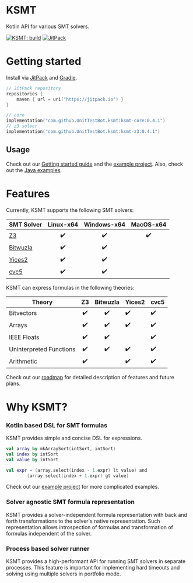 # KSMT
Kotlin API for various SMT solvers.

[![KSMT: build](https://github.com/UnitTestBot/ksmt/actions/workflows/build-and-run-tests.yml/badge.svg)](https://github.com/UnitTestBot/ksmt/workflows/build-and-run-tests.yml)
[![JitPack](https://jitpack.io/v/UnitTestBot/ksmt.svg)](https://jitpack.io/#UnitTestBot/ksmt)

# Getting started
Install via [JitPack](https://jitpack.io/) and [Gradle](https://gradle.org/).

```kotlin
// JitPack repository
repositories {
    maven { url = uri("https://jitpack.io") }
}

// core 
implementation("com.github.UnitTestBot.ksmt:ksmt-core:0.4.1")
// z3 solver
implementation("com.github.UnitTestBot.ksmt:ksmt-z3:0.4.1")
```

## Usage
Check out our [Getting started guide](docs/getting-started.md) and the [example project](examples).
Also, check out the [Java examples](examples/src/main/java).

# Features
Currently, KSMT supports the following SMT solvers:

| SMT Solver                                       |     Linux-x64      |    Windows-x64     |     MacOS-x64      |
|--------------------------------------------------|:------------------:|:------------------:|:------------------:|
| [Z3](https://github.com/Z3Prover/z3)             | :heavy_check_mark: | :heavy_check_mark: | :heavy_check_mark: |
| [Bitwuzla](https://github.com/bitwuzla/bitwuzla) | :heavy_check_mark: | :heavy_check_mark: |                    |
| [Yices2](https://github.com/SRI-CSL/yices2)      | :heavy_check_mark: | :heavy_check_mark: |                    |
| [cvc5](https://github.com/cvc5/cvc5)             | :heavy_check_mark: | :heavy_check_mark: |                    |

KSMT can express formulas in the following theories:

| Theory                  |         Z3         |      Bitwuzla      | Yices2             | cvc5               |
|-------------------------|:------------------:|:------------------:|--------------------|--------------------|
| Bitvectors              | :heavy_check_mark: | :heavy_check_mark: | :heavy_check_mark: | :heavy_check_mark: |
| Arrays                  | :heavy_check_mark: | :heavy_check_mark: | :heavy_check_mark: | :heavy_check_mark: |
| IEEE Floats             | :heavy_check_mark: | :heavy_check_mark: |                    | :heavy_check_mark: |
| Uninterpreted Functions | :heavy_check_mark: | :heavy_check_mark: | :heavy_check_mark: | :heavy_check_mark: |
| Arithmetic              | :heavy_check_mark: |                    | :heavy_check_mark: | :heavy_check_mark: |

Check out our [roadmap](Requirements.md) for detailed description of features and future plans.

# Why KSMT?

### Kotlin based DSL for SMT formulas
KSMT provides simple and concise DSL for expressions.
```kotlin
val array by mkArraySort(intSort, intSort)
val index by intSort
val value by intSort

val expr = (array.select(index - 1.expr) lt value) and
        (array.select(index + 1.expr) gt value)
```
Check out our [example project](examples) for more complicated examples.

### Solver agnostic SMT formula representation
KSMT provides a solver-independent formula representation
with back and forth transformations to the solver's native representation.
Such representation allows introspection of formulas and transformation of formulas 
independent of the solver.

### Process based solver runner
KSMT provides a high-performant API for running SMT solvers in separate processes.
This feature is important for implementing hard timeouts and 
solving using multiple solvers in portfolio mode.
